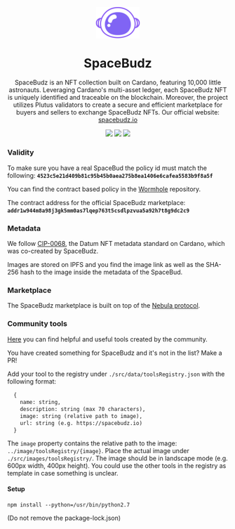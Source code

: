 <p align="center">
  <img width="100px" src="./src/images/brand/logo.png" align="center" />
  <h1 align="center">SpaceBudz</h1>
  <p align="center">SpaceBudz is an NFT collection built on Cardano, featuring 10,000 little astronauts. Leveraging Cardano's multi-asset ledger, each SpaceBudz NFT is uniquely identified and traceable on the blockchain. Moreover, the project utilizes Plutus validators to create a secure and efficient marketplace for buyers and sellers to exchange SpaceBudz NFTs.
Our official website: <a href="https://spacebudz.io">spacebudz.io</a></p>

  <p align="center">
    <img src="https://img.shields.io/github/commit-activity/m/SpaceBudz/spacebudz?style=for-the-badge" />
    <img src="https://img.shields.io/github/license/SpaceBudz/spacebudz?style=for-the-badge" />
    <a href="https://twitter.com/spacebudzNFT">
      <img src="https://img.shields.io/twitter/follow/spacebudzNFT?style=for-the-badge&logo=twitter" />
    </a>
  </p>

</p>

### Validity

To make sure you have a real SpaceBud the policy id must match the following:
**`4523c5e21d409b81c95b45b0aea275b8ea1406e6cafea5583b9f8a5f`**

You can find the contract based policy in the [Wormhole](https://github.com/spacebudz/wormhole) repository.

The contract address for the official SpaceBudz marketplace:
**`addr1w944m8a98j3gk5mm0as7lqep763t5csdlpzvua5a92h7t8g9dc2c9`**

### Metadata

We follow [CIP-0068](https://github.com/cardano-foundation/CIPs/tree/master/CIP-0068), the Datum NFT metadata standard on Cardano, which was co-created by SpaceBudz.

Images are stored on IPFS and you find the image link as well as the SHA-256 hash to the image inside the metadata of the SpaceBud.

### Marketplace

The SpaceBudz marketplace is built on top of the [Nebula protocol](https://github.com/spacebudz/nebula).


### Community tools

[Here](https://spacebudz.io/communityTools) you can find helpful and useful tools created by the community.

You have created something for SpaceBudz and it's not in the list?
Make a PR!

Add your tool to the registry under `./src/data/toolsRegistry.json` with the following format:
```
  {
    name: string,
    description: string (max 70 characters),
    image: string (relative path to image),
    url: string (e.g. https://spacebudz.io)
  }
```
The `image` property contains the relative path to the image: `../image/toolsRegistry/{image}`. Place the actual image under `./src/images/toolsRegistry/`.
The image should be in landscape mode (e.g. 600px width, 400px height).
You could use the other tools in the registry as template in case something is unclear.

#### Setup

```
npm install --python=/usr/bin/python2.7
```

(Do not remove the package-lock.json)